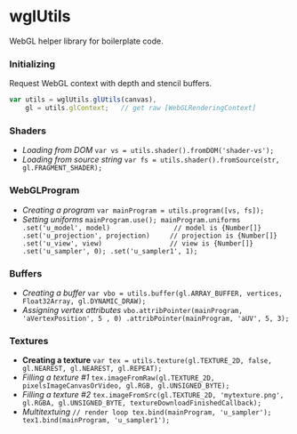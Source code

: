 # wglUtils
WebGL helper library for boilerplate code.

### Initializing
Request WebGL context with depth and stencil buffers.

```javascript
var utils = wglUtils.glUtils(canvas),
    gl = utils.glContext;   // get raw [WebGLRenderingContext]
```

### Shaders
* *Loading from DOM*
`var vs = utils.shader().fromDOM('shader-vs');`
* *Loading from source string*
`var fs = utils.shader().fromSource(str, gl.FRAGMENT_SHADER);`

### WebGLProgram
* *Creating a program*
`var mainProgram = utils.program([vs, fs]);`
* *Setting uniforms*
`
mainProgram.use();
mainProgram.uniforms
    .set('u_model', model)                // model is {Number[]}
     .set('u_projection', projection)     // projection is {Number[]}
     .set('u_view', view)                 // view is {Number[]}
      .set('u_sampler', 0);
      .set('u_sampler1', 1);
`

### Buffers
* *Creating a buffer*
`var vbo = utils.buffer(gl.ARRAY_BUFFER, vertices, Float32Array, gl.DYNAMIC_DRAW);`
* *Assigning vertex attributes*
`
vbo.attribPointer(mainProgram, 'aVertexPosition', 5 , 0)
    .attribPointer(mainProgram, 'aUV', 5, 3);
`

### Textures
* **Creating a texture**
`var tex = utils.texture(gl.TEXTURE_2D, false, gl.NEAREST, gl.NEAREST, gl.REPEAT);`
* *Filling a texture #1*
`tex.imageFromRaw(gl.TEXTURE_2D, pixelsImageCanvasOrVideo, gl.RGB, gl.UNSIGNED_BYTE);`
* *Filling a texture #2*
`tex.imageFromSrc(gl.TEXTURE_2D, 'mytexture.png', gl.RGBA, gl.UNSIGNED_BYTE, textureDownloadFinishedCallback);`
* *Multitextuing*
`
// render loop
tex.bind(mainProgram, 'u_sampler');
tex1.bind(mainProgram, 'u_sampler1');
`
